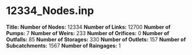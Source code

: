 # 12334_Nodes.inp
**Title:** 
**Number of Nodes:** 12334
**Number of Links:** 12700
**Number of Pumps:** 7
**Number of Weirs:** 233
**Number of Orifices:** 0
**Number of Outfalls:** 85
**Number of Storages:** 330
**Number of Outlets:** 157
**Number of Subcatchments:** 1567
**Number of Raingages:** 1

